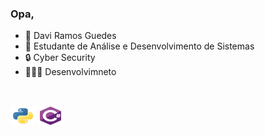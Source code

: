 ### Opa,
- 🪪 Davi Ramos Guedes
- 📖 Estudante de Análise e Desenvolvimento de Sistemas
- 🔒 Cyber Security
- 🧑🏽‍💻 Desenvolvimneto

##

<div style="display: inline_block"><br>
  <img align="center" alt="Rafa-Python" height="30" width="40" src="https://raw.githubusercontent.com/devicons/devicon/master/icons/python/python-original.svg">
  <img align="center" alt="Rafa-Csharp" height="30" width="40" src="https://raw.githubusercontent.com/devicons/devicon/master/icons/csharp/csharp-original.svg">
</div>

##
